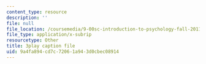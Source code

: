 ```yaml
---
content_type: resource
description: ''
file: null
file_location: /coursemedia/9-00sc-introduction-to-psychology-fall-2011/9a4fa894cd7c72061a943d0cbec08914_Vko17una2Zw.srt
file_type: application/x-subrip
resourcetype: Other
title: 3play caption file
uid: 9a4fa894-cd7c-7206-1a94-3d0cbec08914
---
```

